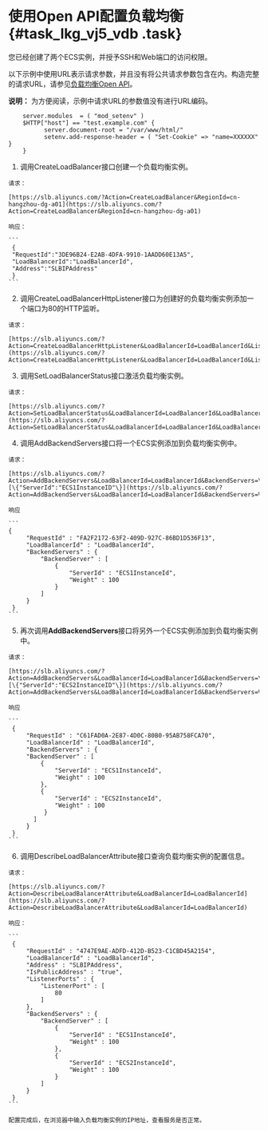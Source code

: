 # 使用Open API配置负载均衡 {#task_lkg_vj5_vdb .task}

您已经创建了两个ECS实例，并授予SSH和Web端口的访问权限。

以下示例中使用URL表示请求参数，并且没有将公共请求参数包含在内。构造完整的请求URL，请参见[负载均衡Open API](../cn.zh-CN/API参考/API概览.md#)。

**说明：** 为方便阅读，示例中请求URL的参数值没有进行URL编码。

```
    server.modules  = ( "mod_setenv" )
    $HTTP["host"] == "test.example.com" {
          server.document-root = "/var/www/html/"
          setenv.add-response-header = ( "Set-Cookie" => "name=XXXXXX"      }
    }
```

1.   调用CreateLoadBalancer接口创建一个负载均衡实例。 

    请求：

    [https://slb.aliyuncs.com/?Action=CreateLoadBalancer&RegionId=cn-hangzhou-dg-a01](https://slb.aliyuncs.com/?Action=CreateLoadBalancer&RegionId=cn-hangzhou-dg-a01)

    响应：

    ```
     {
     "RequestId":"3DE96B24-E2AB-4DFA-9910-1AADD60E13A5",
     "LoadBalancerId":"LoadBalancerId",
     "Address":"SLBIPAddress"
     }
    ```

2.   调用CreateLoadBalancerHttpListener接口为创建好的负载均衡实例添加一个端口为80的HTTP监听。 

    请求：

    [https://slb.aliyuncs.com/?Action=CreateLoadBalancerHttpListener&LoadBalancerId=LoadBalancerId&ListenerPort=80&BackendServerPort=80&ListenerStatus=active](https://slb.aliyuncs.com/?Action=CreateLoadBalancerHttpListener&LoadBalancerId=LoadBalancerId&ListenerPort=80&BackendServerPort=80&ListenerStatus=active)

3.   调用SetLoadBalancerStatus接口激活负载均衡实例。 

    请求：

    [https://slb.aliyuncs.com/?Action=SetLoadBalancerStatus&LoadBalancerId=LoadBalancerId&LoadBalancerStatus=active](https://slb.aliyuncs.com/?Action=SetLoadBalancerStatus&LoadBalancerId=LoadBalancerId&LoadBalancerStatus=active)

4.   调用AddBackendServers接口将一个ECS实例添加到负载均衡实例中。 

    请求：

    [https://slb.aliyuncs.com/?Action=AddBackendServers&LoadBalancerId=LoadBalancerId&BackendServers=\[\{"ServerId":"ECS1InstanceID"\}](https://slb.aliyuncs.com/?Action=AddBackendServers&LoadBalancerId=LoadBalancerId&BackendServers=%5B%7B%22ServerId%22:%22ECS1InstanceID%22%7D)

    响应

    ```
    {
         "RequestId" : "FA2F2172-63F2-409D-927C-86BD1D536F13",
         "LoadBalancerId" : "LoadBalancerId",
         "BackendServers" : {
             "BackendServer" : [
                 {
                     "ServerId" : "ECS1InstanceId",
                     "Weight" : 100
                 }
             ]
         }
     }
    ```

5.   再次调用**AddBackendServers**接口将另外一个ECS实例添加到负载均衡实例中。 

    请求：

    [https://slb.aliyuncs.com/?Action=AddBackendServers&LoadBalancerId=LoadBalancerId&BackendServers=\[\{"ServerId":"ECS2InstanceID"\}](https://slb.aliyuncs.com/?Action=AddBackendServers&LoadBalancerId=LoadBalancerId&BackendServers=%5B%7B%22ServerId%22:%22ECS2InstanceID%22%7D)

    响应

    ```
     {
         "RequestId" : "C61FAD0A-2E87-4D0C-80B0-95AB758FCA70",
         "LoadBalancerId" : "LoadBalancerId",
         "BackendServers" : {
         "BackendServer" : [
             {
                 "ServerId" : "ECS1InstanceId",
                 "Weight" : 100
             },
             {
                 "ServerId" : "ECS2InstanceId",
                 "Weight" : 100
              }
           ]
         }
     }
    ```

6.   调用DescribeLoadBalancerAttribute接口查询负载均衡实例的配置信息。 

    请求：

    [https://slb.aliyuncs.com/?Action=DescribeLoadBalancerAttribute&LoadBalancerId=LoadBalancerId](https://slb.aliyuncs.com/?Action=DescribeLoadBalancerAttribute&LoadBalancerId=LoadBalancerId)

    响应：

    ```
     {
         "RequestId" : "4747E9AE-ADFD-412D-B523-C1CBD45A2154",
         "LoadBalancerId" : "LoadBalancerId",
         "Address" : "SLBIPAddress",
         "IsPublicAddress" : "true",
         "ListenerPorts" : {
             "ListenerPort" : [
                 80
             ]
         },
         "BackendServers" : {
             "BackendServer" : [
                 {
                     "ServerId" : "ECS1InstanceId",
                     "Weight" : 100
                 },
                 {
                     "ServerId" : "ECS2InstanceId",
                     "Weight" : 100
                 }
             ]
         }
     }
    ```

    配置完成后，在浏览器中输入负载均衡实例的IP地址，查看服务是否正常。


